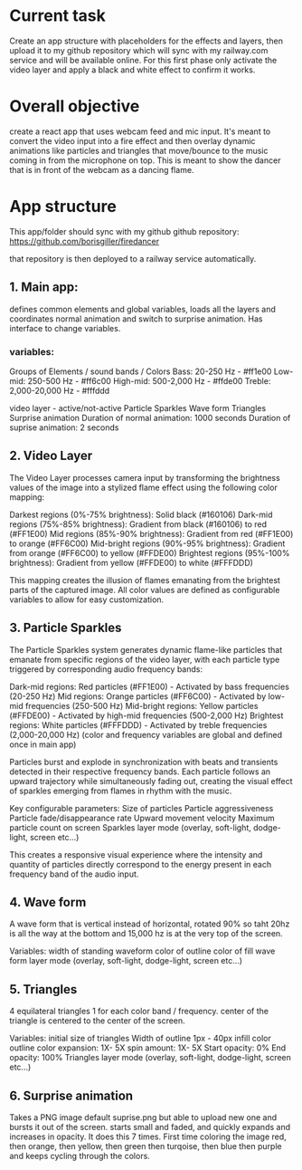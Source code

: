 # Current task

Create an app structure with placeholders for the effects and layers, then upload it to my github repository which will sync with my railway.com service and will be available online. For this first phase only activate the video layer and apply a black and white effect to confirm it works.

# Overall objective
create a react app that uses webcam feed and mic input. It's meant to convert the video input into a fire effect and then overlay dynamic animations like particles and triangles that move/bounce to the music coming in from the microphone on top. This is meant to show the dancer that is in front of the webcam as a dancing flame.

# App structure

This app/folder should sync with my github github repository:
https://github.com/borisgiller/firedancer 

that repository is then deployed to a railway service automatically.

## 1. Main app:

defines common elements and global variables, loads all the layers and coordinates normal animation and switch to surprise animation. Has interface to change variables.

### variables:


Groups of Elements / sound bands / Colors
Bass: 20-250 Hz - #ff1e00
Low-mid: 250-500 Hz - #ff6c00
High-mid: 500-2,000 Hz - #ffde00
Treble: 2,000-20,000 Hz - #fffddd

video layer - active/not-active
Particle Sparkles
Wave form
Triangles
Surprise animation
Duration of normal animation: 1000 seconds
Duration of suprise animation: 2 seconds

## 2. Video Layer

The Video Layer processes camera input by transforming the brightness values of the image into a stylized flame effect using the following color mapping:

Darkest regions (0%-75% brightness): Solid black (#160106)
Dark-mid regions (75%-85% brightness): Gradient from black (#160106) to red (#FF1E00)
Mid regions (85%-90% brightness): Gradient from red (#FF1E00) to orange (#FF6C00)
Mid-bright regions (90%-95% brightness): Gradient from orange (#FF6C00) to yellow (#FFDE00)
Brightest regions (95%-100% brightness): Gradient from yellow (#FFDE00) to white (#FFFDDD)

This mapping creates the illusion of flames emanating from the brightest parts of the captured image. All color values are defined as configurable variables to allow for easy customization.

## 3. Particle Sparkles

The Particle Sparkles system generates dynamic flame-like particles that emanate from specific regions of the video layer, with each particle type triggered by corresponding audio frequency bands:

Dark-mid regions: Red particles (#FF1E00) - Activated by bass frequencies (20-250 Hz)
Mid regions: Orange particles (#FF6C00) - Activated by low-mid frequencies (250-500 Hz)
Mid-bright regions: Yellow particles (#FFDE00) - Activated by high-mid frequencies (500-2,000 Hz)
Brightest regions: White particles (#FFFDDD) - Activated by treble frequencies (2,000-20,000 Hz)
(color and frequency variables are global and defined once in main app)

Particles burst and explode in synchronization with beats and transients detected in their respective frequency bands. Each particle follows an upward trajectory while simultaneously fading out, creating the visual effect of sparkles emerging from flames in rhythm with the music.

Key configurable parameters:
Size of particles
Particle aggressiveness
Particle fade/disappearance rate
Upward movement velocity
Maximum particle count on screen
Sparkles layer mode (overlay, soft-light, dodge-light, screen etc...)

This creates a responsive visual experience where the intensity and quantity of particles directly correspond to the energy present in each frequency band of the audio input.

## 4. Wave form

A wave form that is vertical instead of horizontal, rotated 90% so taht 20hz is all the way at the bottom and 15,000 hz is at the very top of the screen.

Variables:
width of standing waveform
color of outline
color of fill
wave form layer mode (overlay, soft-light, dodge-light, screen etc...)

## 5. Triangles

4 equilateral triangles 1 for each color band / frequency. 
center of the triangle is centered to the center of the screen. 

Variables:
initial size of triangles
Width of outline 1px - 40px
infill color
outline color
expansion: 1X- 5X
spin amount: 1X- 5X
Start opacity: 0%
End opacity: 100%
Triangles layer mode (overlay, soft-light, dodge-light, screen etc...)

## 6. Surprise animation

Takes a PNG image default suprise.png but able to upload new one and bursts it out of the screen. starts small and faded, and quickly expands and increases in opacity. It does this 7 times. First time coloring the image red, then orange, then yellow, then green then turqoise, then blue then purple and keeps cycling through the colors.